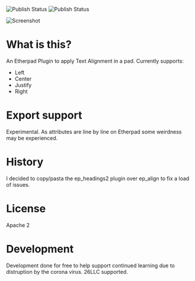 ![Publish Status](https://github.com/ether/ep_align/workflows/Node.js%20Package/badge.svg) ![Publish Status](https://github.com/ether/ep_align/workflows/Node.js%20Package/badge.svg)

![Screenshot](https://user-images.githubusercontent.com/220864/107214131-5c3dd600-6a01-11eb-82d9-b2d67ec8ae93.png)

# What is this?
An Etherpad Plugin to apply Text Alignment in a pad.  Currently supports:

* Left
* Center
* Justify
* Right

# Export support
Experimental.  As attributes are line by line on Etherpad some weirdness may be experienced.

# History
I decided to copy/pasta the ep_headings2 plugin over ep_align to fix a load of issues.

# License
Apache 2

# Development
Development done for free to help support continued learning due to distruption by the corona virus.  26LLC supported.
